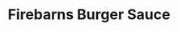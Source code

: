 ---
layout: layout.njk
title: Firebarns Burger Sauce
tags: project
components:
  - name: page-title.njk
    data:
      title: Firebarns Burger Sauce
      description: I strategized and created an advertising campaign to promote the all-new burger sauce by Firebarns.
  - name: rich-text.njk
    data:
      title: bold, flavorful, and unique.
      text: Balancing reveals to keep audiences hungry was our challenge, but signs of brewing demand hint at success.
  - name: two-images.njk
    data:
      image1: /assets/images/burger-1.jpg
      image2: /assets/images/burger-2.jpg
      alt1: First showcase image
      alt2: Second showcase image
---